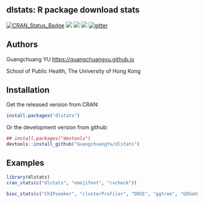 dlstats: R package download stats
---------

[![CRAN_Status_Badge](http://www.r-pkg.org/badges/version/dlstats?color=green)](https://cran.r-project.org/package=dlstats)
![](https://cranlogs.r-pkg.org/badges/grand-total/dlstats?color=green)
![](https://cranlogs.r-pkg.org/badges/dlstats?color=green)
![](https://cranlogs.r-pkg.org/badges/last-week/dlstats?color=green)
[![gitter](https://img.shields.io/badge/GITTER-join%20chat-green.svg)](https://gitter.im/GuangchuangYu/Bioinformatics)


## Authors ##

Guangchuang YU <https://guangchuangyu.github.io>

School of Public Health, The University of Hong Kong 

## Installation ##

Get the released version from CRAN:

```r
install.packages("dlstats")
```

Or the development version from github:

```r
## install.packages("devtools")
devtools::install_github("GuangchuangYu/dlstats")
```

## Examples ##

```r
library(dlstats)
cran_stats(c("dlstats", "emojifont", "rvcheck"))

bioc_stats(c("ChIPseeker", "clusterProfiler", "DOSE", "ggtree", "GOSemSim", "ReactomePA"))
```
